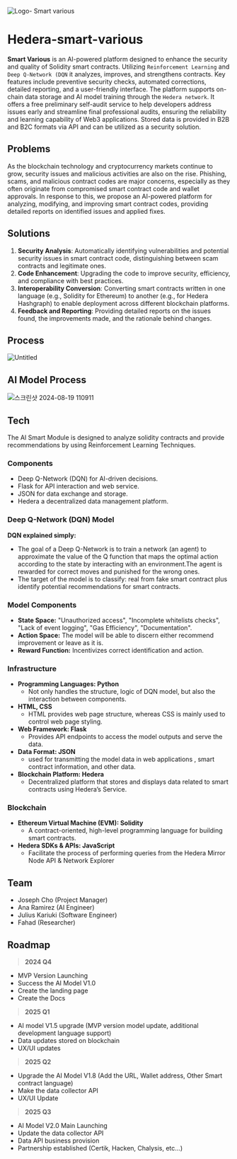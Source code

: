 ![Logo- Smart various](https://github.com/user-attachments/assets/ba19d732-0c02-496f-bab2-2d18717c4499)
# Hedera-smart-various

**Smart Various** is an AI-powered platform designed to enhance the security and quality of Solidity smart contracts. Utilizing `Reinforcement Learning` and `Deep Q-Network (DQN` it analyzes, improves, and strengthens contracts. Key features include preventive security checks, automated corrections, detailed reporting, and a user-friendly interface. The platform supports on-chain data storage and AI model training through the `Hedera network`. It offers a free preliminary self-audit service to help developers address issues early and streamline final professional audits, ensuring the reliability and learning capability of Web3 applications. Stored data is provided in B2B and B2C formats via API and can be utilized as a security solution.

## Problems
As the blockchain technology and cryptocurrency markets continue to grow, security issues and malicious activities are also on the rise. Phishing, scams, and malicious contract codes are major concerns, especially as they often originate from compromised smart contract code and wallet approvals. In response to this, we propose an AI-powered platform for analyzing, modifying, and improving smart contract codes, providing detailed reports on identified issues and applied fixes.

## Solutions
1. **Security Analysis**: Automatically identifying vulnerabilities and potential security issues in smart contract code, distinguishing between scam contracts and legitimate ones.
2. **Code Enhancement**: Upgrading the code to improve security, efficiency, and compliance with best practices.
3. **Interoperability Conversion**: Converting smart contracts written in one language (e.g., Solidity for Ethereum) to another (e.g., for Hedera Hashgraph) to enable deployment across different blockchain platforms.
4. **Feedback and Reporting**: Providing detailed reports on the issues found, the improvements made, and the rationale behind changes.

## Process
![Untitled](https://github.com/user-attachments/assets/2bc20a17-4b29-47ea-b876-0609dcb57bb9)

## AI Model Process
![스크린샷 2024-08-19 110911](https://github.com/user-attachments/assets/d180b417-6e5b-4825-9234-73584ef32ebb)

## Tech
The AI Smart Module is designed to analyze solidity contracts and provide recommendations by using Reinforcement Learning Techniques.

### **Components**
- Deep Q-Network (DQN) for AI-driven decisions.
- Flask for API interaction and web service.
- JSON for data exchange and storage.
- Hedera a decentralized data management platform.

### Deep Q-Network (DQN) Model
**DQN explained simply:**
- The goal of a Deep Q-Network is to train a network (an agent) to approximate the value of the Q function that maps the optimal action according to the state by interacting with an environment.The agent is rewarded for correct moves and punished for the wrong ones.
- The target of the model is to classify: real from fake smart contract plus identify potential recommendations for smart contracts.

### Model Components
- **State Space:** "Unauthorized access", "Incomplete whitelists checks", "Lack of event logging", "Gas Efficiency", "Documentation".
- **Action Space:** The model will be able to discern either recommend improvement or leave as it is.
- **Reward Function:** Incentivizes correct identification and action.

### Infrastructure
- **Programming Languages: Python**
    - Not only handles the structure, logic of DQN model, but also the interaction between components.
- **HTML, CSS**
    - HTML provides web page structure, whereas CSS is mainly used to control web page styling.
- **Web Framework: Flask**
    - Provides API endpoints to access the model outputs and serve the data.
- **Data Format: JSON**
    - used for transmitting the model data in web applications , smart contract information, and other data.
- **Blockchain Platform: Hedera**
    - Decentralized platform that stores and displays data related to smart contracts using Hedera’s Service.

### Blockchain
- **Ethereum Virtual Machine (EVM): Solidity**
    - A contract-oriented, high-level programming language for building smart contracts.
- **Hedera SDKs & APIs: JavaScript**
    - Facilitate the process of performing queries from the Hedera Mirror Node API & Network Explorer

## Team
- Joseph Cho (Project Manager)
- Ana Ramirez (AI Engineer)
- Julius Kariuki (Software Engineer)
- Fahad (Researcher)

## Roadmap
> **2024 Q4**
- MVP Version Launching
- Success the AI Model V1.0
- Create the landing page
- Create the Docs

> **2025 Q1**
- AI model V1.5 upgrade (MVP version model update, additional development language support)
- Data updates stored on blockchain
- UX/UI updates

> **2025 Q2**
- Upgrade the AI Model V1.8 (Add the URL, Wallet address, Other  Smart contract language)
- Make the data collector API
- UX/UI Update

> **2025 Q3**
- AI Model V2.0 Main Launching
- Update the data collector API
- Data API business provision
- Partnership established (Certik, Hacken, Chalysis, etc...)
